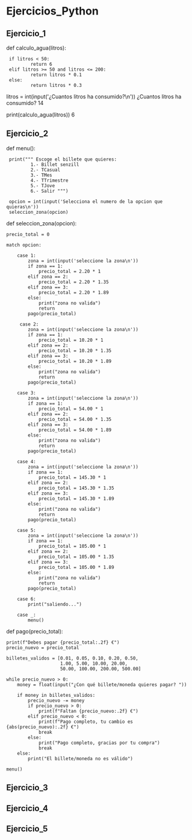 # Ejercicios_Python

## Ejercicio_1

def calculo_agua(litros):

     if litros < 50:
             return 6
     elif litros >= 50 and litros <= 200:
             return litros * 0.1
     else:
             return litros * 0.3

litros = int(input('¿Cuantos litros ha consumido?\n'))
¿Cuantos litros ha consumido?
14

print(calculo_agua(litros))
6

## Ejercicio_2

def menu():

     print(""" Escoge el billete que quieres:
             1.- Billet senzill
             2.- TCasual
             3.- TMes
             4.- TTrimestre
             5.- TJove
             6.- Salir """)
			 
     opcion = int(input('Selecciona el numero de la opcion que quieras\n'))
     seleccion_zona(opcion)
	 
def seleccion_zona(opcion):

	precio_total = 0
 
	match opcion:
 
		case 1:
			zona = int(input('seleccione la zona\n'))
			if zona == 1:
				precio_total = 2.20 * 1
			elif zona == 2:
				precio_total = 2.20 * 1.35
			elif zona == 3:
				precio_total = 2.20 * 1.89
			else:
				print("zona no valida")
				return
			pago(precio_total) 
   
	     case 2:
			zona = int(input('seleccione la zona\n'))
			if zona == 1:
				precio_total = 10.20 * 1
			elif zona == 2:
				precio_total = 10.20 * 1.35
			elif zona == 3:
				precio_total = 10.20 * 1.89
			else:
				print("zona no valida")
				return
			pago(precio_total)
   
		case 3: 
			zona = int(input('seleccione la zona\n'))
			if zona == 1:
				precio_total = 54.00 * 1
			elif zona == 2:
				precio_total = 54.00 * 1.35
			elif zona == 3:
				precio_total = 54.00 * 1.89
			else:
				print("zona no valida")
				return 
			pago(precio_total)
   
		case 4: 
			zona = int(input('seleccione la zona\n'))
			if zona == 1:
				precio_total = 145.30 * 1
			elif zona == 2:
				precio_total = 145.30 * 1.35
			elif zona == 3:
				precio_total = 145.30 * 1.89
			else:
				print("zona no valida")
				return
			pago(precio_total)
   
		case 5:
			zona = int(input('seleccione la zona\n'))
			if zona == 1:
				precio_total = 105.00 * 1
			elif zona == 2:
				precio_total = 105.00 * 1.35
			elif zona == 3:
				precio_total = 105.00 * 1.89
			else:
				print("zona no valida")
				return
			pago(precio_total) 
   
		case 6:
			print("saliendo...")
   
		case _:
			menu()
   
def pago(precio_total):

    print(f"Debes pagar {precio_total:.2f} €")
    precio_nuevo = precio_total

    billetes_validos = [0.01, 0.05, 0.10, 0.20, 0.50,
                        1.00, 5.00, 10.00, 20.00,
                        50.00, 100.00, 200.00, 500.00]

    while precio_nuevo > 0:
        money = float(input("¿Con qué billete/moneda quieres pagar? "))

        if money in billetes_validos:
            precio_nuevo -= money
            if precio_nuevo > 0:
                print(f"Faltan {precio_nuevo:.2f} €")
            elif precio_nuevo < 0:
                print(f"Pago completo, tu cambio es {abs(precio_nuevo):.2f} €")
                break
            else:
                print("Pago completo, gracias por tu compra")
                break
        else:
            print("El billete/moneda no es válido")

    menu()  

## Ejercicio_3


## Ejercicio_4


## Ejercicio_5

